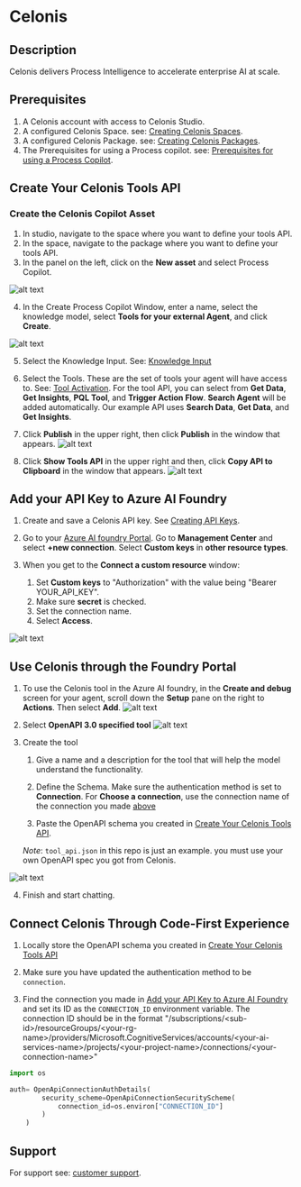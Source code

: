 # Celonis
## Description
Celonis delivers Process Intelligence to accelerate enterprise AI at scale.

## Prerequisites
1. A Celonis account with access to Celonis Studio.
2. A configured Celonis Space. see: [Creating Celonis Spaces](https://docs.celonis.com/en/creating-and-managing-spaces.html#UUID-f8796acf-97a6-29ab-bd8e-d2fd69290b76_section-idm4516530993352033996293100881).
3. A configured Celonis Package. see: [Creating Celonis Packages](https://docs.celonis.com/en/creating-packages.html#UUID-e7e82c62-a7d9-4bfd-94cf-c91d0a50ee93_section-idm460319185541763400265934993).
4. The Prerequisites for using a Process copilot. see: [Prerequisites for using a Process Copilot](https://docs.celonis.com/en/process-copilot.html#UUID-fedab4cb-9b0b-19b7-e20c-08f1fb60dc65_section-idm4560783293692834307354778532).


## Create Your Celonis Tools API
### Create the Celonis Copilot Asset
1. In studio, navigate to the space where you want to define your tools API.
2. In the space, navigate to the package where you want to define your tools API.
3. In the panel on the left, click on the **New asset** and select Process Copilot.

![alt text](media/new_asset_menu.png)

4. In the Create Process Copilot Window, enter a name, select the knowledge model, select **Tools for your external Agent**, and click **Create**.

![alt text](media/create_copilot_menu.png)


5. Select the Knowledge Input. See: [Knowledge Input](https://docs.celonis.com/en/knowledge-input.html)

6. Select the Tools. These are the set of tools your agent will have access to. See: [Tool Activation](https://docs.celonis.com/en/tool-activation.html). For the tool API, you can select from **Get Data**, **Get Insights**, **PQL Tool**, and **Trigger Action Flow**.  **Search Agent** will be added automatically. Our example API uses **Search Data**, **Get Data**, and **Get Insights**.

7. Click **Publish** in the upper right, then click **Publish** in the window that appears.
![alt text](media/publish.png)


8. Click **Show Tools API** in the upper right and then, click **Copy API to Clipboard** in the window that appears.
![alt text](media/copy.png)




## Add your API Key to Azure AI Foundry
1. Create and save a Celonis API key. See [Creating API Keys](https://docs.celonis.com/en/creating-api-keys.html).

2. Go to your [Azure AI foundry Portal](https://ai.azure.com/). Go to **Management Center** and select **+new connection**. Select **Custom keys** in **other resource types**.


3. When you get to the **Connect a custom resource** window:
    1. Set **Custom keys** to "Authorization" with the value being 
    "Bearer YOUR_API_KEY".
    2. Make sure **secret** is checked.
    3. Set the connection name.
    4. Select **Access**.


![alt text](media/connection.png)


## Use Celonis through the Foundry Portal

1. To use the Celonis tool in the Azure AI foundry, in the **Create and debug** screen for your agent, scroll down the **Setup** pane on the right to **Actions**. Then select **Add**.
![alt text](media/actions.png)

2. Select **OpenAPI 3.0 specified tool**
![alt text](media/add_action.png)

3. Create the tool
    1. Give a name and a description for the tool that will help the model understand the functionality.

    2. Define the Schema. Make sure the authentication method is set to **Connection**. For **Choose a connection**, use the connection name of the connection you made [above](#add-your-api-key-to-azure-ai-foundry)

    3. Paste the OpenAPI schema you created in [Create Your Celonis Tools API](#create-your-celonis-tools-api). 
    
    *Note*: `tool_api.json` in this repo is just an example. you must use your own OpenAPI spec you got from Celonis.

![alt text](media/create_custom_tool.png)

4. Finish and start chatting.


## Connect Celonis Through Code-First Experience
1. Locally store the OpenAPI schema you created in [Create Your Celonis Tools API](#create-your-celonis-tools-api)


2. Make sure you have updated the authentication method to be `connection`.

3.  Find the connection you made in [Add your API Key to Azure AI Foundry
](#add-your-api-key-to-azure-ai-foundry) and set its ID as the `CONNECTION_ID` environment variable. The connection ID  should be in the format "/subscriptions/\<sub-id>/resourceGroups/\<your-rg-name>/providers/Microsoft.CognitiveServices/accounts/\<your-ai-services-name>/projects/\<your-project-name>/connections/\<your-connection-name>"
```python
import os 

auth= OpenApiConnectionAuthDetails(
        security_scheme=OpenApiConnectionSecurityScheme(
            connection_id=os.environ["CONNECTION_ID"]
        )
    )
```

## Support
For support see: [customer support](https://docs.celonis.com/en/support.html).

[def]: #add
